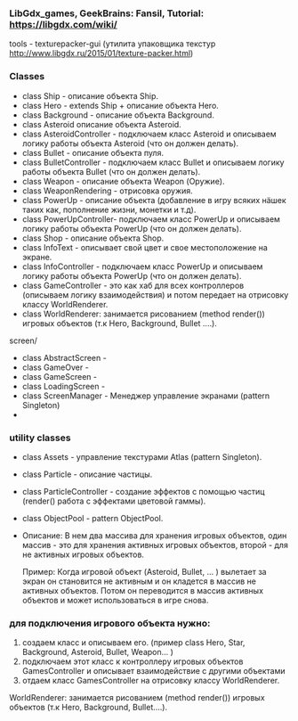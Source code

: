 ### LibGdx_games,  GeekBrains:  Fansil, Tutorial: https://libgdx.com/wiki/

tools - texturepacker-gui (утилита упаковщика текстур http://www.libgdx.ru/2015/01/texture-packer.html)

### Classes

- class Ship - описание объекта Ship.
- class Hero - extends Ship + описание объекта Hero. 
- class Background - описание объекта Background.
- class Asteroid  описание объекта Asteroid.
- class AsteroidController - подключаем класс Asteroid и описываем логику работы объекта Asteroid (что он должен делать).
- class Bullet - описание объекта пуля.
- class BulletController - подключаем класс Bullet и описываем логику работы объекта Bullet (что он должен делать).
- class Weapon - описание объекта Weapon (Оружие).
- class WeaponRendering - отрисовка оружия.
- class PowerUp - описание объекта (добавление в игру всяких нäшек таких как, пополнение жизни, монетки и т.д). 
- class PowerUpController- подключаем класс PowerUp и описываем логику работы объекта PowerUp (что он должен делать).
- class Shop - описание объекта Shop.
- class InfoText - описывает свой цвет и свое местоположение на экране.
- class InfoController - подключаем класс PowerUp и описываем логику работы объекта PowerUp (что он должен делать).
- class GameController - это как хаб для всех контроллеров (описываем логику взаимодействия) и потом передает на отрисовку классу WorldRenderer.
- class WorldRenderer: занимается рисованием (method render()) игровых объектов  (т.к Hero, Background, Bullet ....).

screen/
- class AbstractScreen -
- class GameOver -
- class GameScreen -
- class LoadingScreen -
- class ScreenManager - Менеджер управление экранами (pattern Singleton)
- 
### utility classes

- class Assets - управление текстурами Atlas (pattern Singleton).
- class Particle - описание частицы.
- class ParticleController - создание эффектов с помощью частиц (render() работа с эффектами цветовой гаммы).
- class ObjectPool - pattern ObjectPool.
- Описание: B нем два массива для хранения игровых объектов, oдин массив - это для хранения активных игровых объектов, второй - для не активных игровых объектов.
  
  Пример: Когда игровой объект (Asteroid, Bullet, ... ) вылетает за экран он становится не активным и он кладется в массив не активных объектов.
  Потом он переводится в массив активных объектов и может использоваться в игре снова.


### для подключения игрового объекта нужно:

1. создаем класс и описываем его. (пример class Hero, Star, Background, Asteroid, Bullet, Weapon...  )
2. подключаем этот класс к контроллеру игровых объектов GamesController и описывает взаимодействие с другими объектами
3. отдаем класс GamesController на отрисовку классу WorldRenderer.

 WorldRenderer: занимается рисованием (method render()) игровых объектов  (т.к Hero, Background, Bullet....).



 


